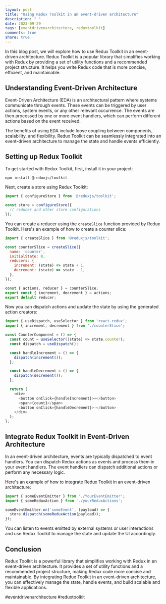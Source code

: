 ```yaml
---
layout: post
title: "Using Redux Toolkit in an event-driven architecture"
description: " "
date: 2023-09-29
tags: [eventdrivenarchitecture, reduxtoolkit]
comments: true
share: true
---
```


In this blog post, we will explore how to use Redux Toolkit in an event-driven architecture. Redux Toolkit is a popular library that simplifies working with Redux by providing a set of utility functions and a recommended project structure. It helps you write Redux code that is more concise, efficient, and maintainable. 

## Understanding Event-Driven Architecture

Event-Driven Architecture (EDA) is an architectural pattern where systems communicate through events. These events can be triggered by user actions, system events, or any other relevant occurrence. The events are then processed by one or more event handlers, which can perform different actions based on the event received.

The benefits of using EDA include loose coupling between components, scalability, and flexibility. Redux Toolkit can be seamlessly integrated into an event-driven architecture to manage the state and handle events efficiently.

## Setting up Redux Toolkit

To get started with Redux Toolkit, first, install it in your project:

```bash
npm install @reduxjs/toolkit
```

Next, create a store using Redux Toolkit:

```javascript
import { configureStore } from '@reduxjs/toolkit';

const store = configureStore({
  // reducer and other store configurations
});
```

You can create a reducer using the `createSlice` function provided by Redux Toolkit. Here's an example of how to create a counter slice:

```javascript
import { createSlice } from '@reduxjs/toolkit';

const counterSlice = createSlice({
  name: 'counter',
  initialState: 0,
  reducers: {
    increment: (state) => state + 1,
    decrement: (state) => state - 1,
  },
});

const { actions, reducer } = counterSlice;
export const { increment, decrement } = actions;
export default reducer;
```

Now you can dispatch actions and update the state by using the generated action creators:

```javascript
import { useDispatch, useSelector } from 'react-redux';
import { increment, decrement } from './counterSlice';

const CounterComponent = () => {
  const count = useSelector((state) => state.counter);
  const dispatch = useDispatch();

  const handleIncrement = () => {
    dispatch(increment());
  };

  const handleDecrement = () => {
    dispatch(decrement());
  };

  return (
    <div>
      <button onClick={handleIncrement}>+</button>
      <span>{count}</span>
      <button onClick={handleDecrement}>-</button>
    </div>
  );
};
```

## Integrate Redux Toolkit in Event-Driven Architecture

In an event-driven architecture, events are typically dispatched to event handlers. You can dispatch Redux actions as events and process them in your event handlers. The event handlers can dispatch additional actions or perform any necessary logic.

Here's an example of how to integrate Redux Toolkit in an event-driven architecture:

```javascript
import { someEventEmitter } from './YourEventEmitter';
import { someReduxAction } from './yourReduxActions';

someEventEmitter.on('someEvent', (payload) => {
  store.dispatch(someReduxAction(payload));
});
```

You can listen to events emitted by external systems or user interactions and use Redux Toolkit to manage the state and update the UI accordingly.

## Conclusion

Redux Toolkit is a powerful library that simplifies working with Redux in an event-driven architecture. It provides a set of utility functions and a recommended project structure, making Redux code more concise and maintainable. By integrating Redux Toolkit in an event-driven architecture, you can effectively manage the state, handle events, and build scalable and flexible applications.

#eventdrivenarchitecture #reduxtoolkit